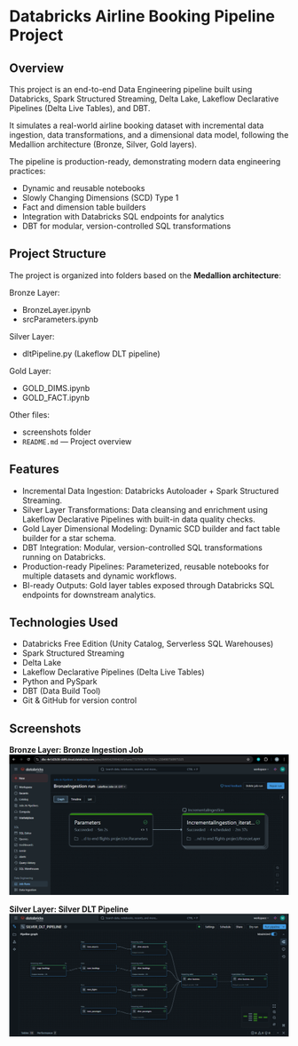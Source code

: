 # Databricks Airline Booking Pipeline Project

## Overview
This project is an end-to-end Data Engineering pipeline built using Databricks, Spark Structured Streaming, Delta Lake, Lakeflow Declarative Pipelines (Delta Live Tables), and DBT.

It simulates a real-world airline booking dataset with incremental data ingestion, data transformations, and a dimensional data model, following the Medallion architecture (Bronze, Silver, Gold layers).

The pipeline is production-ready, demonstrating modern data engineering practices:
- Dynamic and reusable notebooks
- Slowly Changing Dimensions (SCD) Type 1
- Fact and dimension table builders
- Integration with Databricks SQL endpoints for analytics
- DBT for modular, version-controlled SQL transformations


## Project Structure

The project is organized into folders based on the **Medallion architecture**:

Bronze Layer:
- BronzeLayer.ipynb
- srcParameters.ipynb

Silver Layer:
- dltPipeline.py (Lakeflow DLT pipeline)

Gold Layer:
- GOLD_DIMS.ipynb
- GOLD_FACT.ipynb

Other files:
- screenshots folder
- `README.md` — Project overview


## Features

- Incremental Data Ingestion: Databricks Autoloader + Spark Structured Streaming.
- Silver Layer Transformations: Data cleansing and enrichment using Lakeflow Declarative Pipelines with built-in data quality checks.
- Gold Layer Dimensional Modeling: Dynamic SCD builder and fact table builder for a star schema.
- DBT Integration: Modular, version-controlled SQL transformations running on Databricks.
- Production-ready Pipelines: Parameterized, reusable notebooks for multiple datasets and dynamic workflows.
- BI-ready Outputs: Gold layer tables exposed through Databricks SQL endpoints for downstream analytics.


## Technologies Used

- Databricks Free Edition (Unity Catalog, Serverless SQL Warehouses)
- Spark Structured Streaming
- Delta Lake
- Lakeflow Declarative Pipelines (Delta Live Tables)
- Python and PySpark
- DBT (Data Build Tool)
- Git & GitHub for version control

## Screenshots

**Bronze Layer: Bronze Ingestion Job**  
![Bronze Ingestion Job](screenshots/Bronze_job.png)  

**Silver Layer: Silver DLT Pipeline**  
![Silver DLT Pipeline](screenshots/silver_pipeline.png)  

